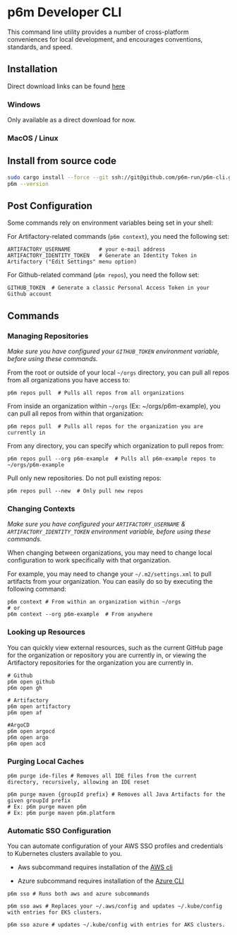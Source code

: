 # p6m Developer CLI

This command line utility provides a number of cross-platform conveniences for local development, and encourages
conventions, standards, and speed.

## Installation

Direct download links can be found [here][p6m binaries azure bin]

### Windows

Only available as a direct download for now.
<!-- Add winget command when appropriate -->

### MacOS / Linux

<!-- @christiannuss-ybor: 2024-10-07: commented out since we don't have the tap set up yet
## Intall using brew

```sh
brew install p6m-dev/tap/p6m
p6m --version
```

Also available through direct download
-->

## Install from source code
```sh
sudo cargo install --force --git ssh://git@github.com/p6m-run/p6m-cli.git --root /usr/local
p6m --version
```

## Post Configuration

Some commands rely on environment variables being set in your shell:

For Artifactory-related commands (`p6m context`), you need the following set:

```shell
ARTIFACTORY_USERNAME         # your e-mail address
ARTIFACTORY_IDENTITY_TOKEN   # Generate an Identity Token in Artifactory ("Edit Settings" menu option)
```

For Github-related command (`p6m repos`), you need the follow set:

```shell 
GITHUB_TOKEN  # Generate a classic Personal Access Token in your Github account
```

## Commands

### Managing Repositories

_Make sure you have configured your `GITHUB_TOKEN` environment variable, before using these commands._

From the root or outside of your local `~/orgs` directory, you can pull all repos from all organizations you have access to:

```shell
p6m repos pull  # Pulls all repos from all organizations 
```

From inside an organization within `~/orgs` (Ex: ~/orgs/p6m-example), you can pull all repos from within that organization:

```shell
p6m repos pull  # Pulls all repos for the organization you are currently in 
```

From any directory, you can specify which organization to pull repos from:

```shell
p6m repos pull --org p6m-example  # Pulls all p6m-example repos to ~/orgs/p6m-example 
```

Pull only new repositories.  Do not pull existing repos:

```shell
p6m repos pull --new  # Only pull new repos 
```

### Changing Contexts

_Make sure you have configured your `ARTIFACTORY_USERNAME` & `ARTIFACTORY_IDENTITY_TOKEN` environment variable, before using these commands._

When changing between organizations, you may need to change local configuration to work specifically with that organization.

For example, you may need to change your `~/.m2/settings.xml` to pull artifacts from your organization.  You can easily do so by executing the following command:

```shell
p6m context # From within an organization within ~/orgs
# or
p6m context --org p6m-example  # From anywhere
```

### Looking up Resources

You can quickly view external resources, such as the current GitHub page for the organization or repository you are currently
in, or viewing the Artifactory repositories for the organization you are currently in.

```shell
# Github
p6m open github
p6m open gh

# Artifactory
p6m open artifactory
p6m open af

#ArgoCD
p6m open argocd
p6m open argo
p6m open acd
```

### Purging Local Caches

```shell
p6m purge ide-files # Removes all IDE files from the current directory, recursively, allowing an IDE reset

p6m purge maven {groupId prefix} # Removes all Java Artifacts for the given groupId prefix
# Ex: p6m purge maven p6m
# Ex: p6m purge maven p6m.platform
```

### Automatic SSO Configuration

You can automate configuration of your AWS SSO profiles and credentials to Kubernetes clusters available to you.

* Aws subcommand requires installation of the [AWS cli](https://docs.aws.amazon.com/cli/latest/userguide/getting-started-install.html)

* Azure subcommand requires installation of the [Azure CLI](https://learn.microsoft.com/en-us/cli/azure/install-azure-cli)

```shell
p6m sso # Runs both aws and azure subcommands

p6m sso aws # Replaces your ~/.aws/config and updates ~/.kube/config with entries for EKS clusters.

p6m sso azure # updates ~/.kube/config with entries for AKS clusters.
```

[p6m binaries azure bin]: https://naxpublicstuffs.blob.core.windows.net/binaries?comp=list&restype=container
